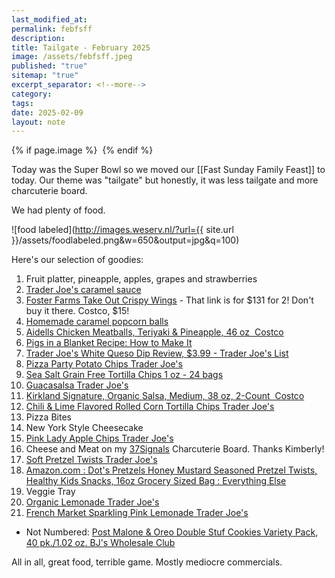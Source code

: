 ```yaml
---
last_modified_at: 
permalink: febfsff
description: 
title: Tailgate - February 2025
image: /assets/febfsff.jpeg
published: "true"
sitemap: "true"
excerpt_separator: <!--more-->
category: 
tags: 
date: 2025-02-09
layout: note
---
```



{% if page.image %} <img src="{{ page.image }}" alt=""> {% endif %}

Today was the Super Bowl so we moved our [[Fast Sunday Family Feast]] to today. Our theme was "tailgate" but honestly, it was less tailgate and more charcuterie board. 

We had plenty of food. 

![food labeled](http://images.weserv.nl/?url={{ site.url }}/assets/foodlabeled.png&w=650&output=jpg&q=100)

Here's our selection of goodies: 
1. Fruit platter, pineapple, apples, grapes and strawberries
2. [Trader Joe's caramel sauce](https://amzn.to/4aW7woF)
3. [Foster Farms Take Out Crispy Wings](https://amzn.to/3EAqsgH) - That link is for $131 for 2! Don't buy it there. Costco, $15! 
4. [Homemade caramel popcorn balls](https://recipes.crouton.app/recipes/4EFE5D31-A6AC-416A-BA53-27605E0602EB?locale=en)
5. [Aidells Chicken Meatballs, Teriyaki & Pineapple, 46 oz  Costco](https://www.costcobusinessdelivery.com/aidells-chicken-meatballs%2C-teriyaki-%2526-pineapple%2C-46-oz.product.2001131541.html)
6. [Pigs in a Blanket Recipe: How to Make It](https://www.tasteofhome.com/recipes/pigs-in-a-blanket/)
7. [Trader Joe's White Queso Dip Review, $3.99 - Trader Joe's List](https://traderjoeslist.com/trader-joes-white-queso-dip-review-3-99/)
8. [Pizza Party Potato Chips  Trader Joe's](https://www.traderjoes.com/home/products/pdp/078295)
9. [Sea Salt Grain Free Tortilla Chips 1 oz - 24 bags](https://sietefoods.com/collections/tortilla-chips/products/1oz-24-bags-sea-salt-grain-free-tortilla-chips)
10. [Guacasalsa Trader Joe's](https://www.traderjoes.com/home/products/pdp/guacasalsa-075537)
11. [Kirkland Signature, Organic Salsa, Medium, 38 oz, 2-Count  Costco](https://www.costco.com/kirkland-signature%2c-organic-salsa%2c-medium%2c-38-oz%2c-2-count.product.100765773.html)
12. [Chili & Lime Flavored Rolled Corn Tortilla Chips  Trader Joe's](https://www.traderjoes.com/home/products/pdp/chili-lime-flavored-rolled-corn-tortilla-chips-061420)
13. Pizza Bites
14. New York Style Cheesecake
15. [Pink Lady Apple Chips  Trader Joe's](https://www.traderjoes.com/home/products/pdp/pink-lady-apple-chips-079722)
16. Cheese and Meat on my [37Signals](https://37signals.com) Charcuterie Board. Thanks Kimberly!  
17. [Soft Pretzel Twists  Trader Joe's](https://www.traderjoes.com/home/products/pdp/soft-pretzel-twists-076395)
18. [Amazon.com : Dot's Pretzels Honey Mustard Seasoned Pretzel Twists, Healthy Kids Snacks, 16oz Grocery Sized Bag : Everything Else](https://www.amazon.com/Dots-Homestyler-Pretzels-Honey-Mustard/dp/B09BM9ZGF3/ref=sr_1_2?adgrpid=1343604400438236&dib=eyJ2IjoiMSJ9.0qHSR42XnCzS-7WtxAU0zKKRbQmlOdRtpTQRNkrOUcfoQNt9reHViYia4BUFsQHT1qohkL_LcbWh8RRHXmaDCIsPPMGlohz5OZzAaMgWO1LK2LjtYLcMjgcqP096sKvs-bkXST3eFEgSrSms9IQUHu7_K3gAnbTHGwRdLjfHEZEBRhwEQ7KkVCxfWHr-yPH6OOgqur2lB3OsF0CL6gUa1ba1pXCBtPSkpvAbeoBjhg-Kv_5Q30p1ytGkTzL2zQHxdX3Ng-ytUPeHnGXL9S61uxwUolz29DxgvSDQytRAlkKf1G_Qb0LKCu0azuDr6ZZT1RFMPugnoeMG5NrkFMKUQ9kUtpm8WQjiATjv8A93Ox45rca8Xnt--djFh6j8iIg4u11kL4TJK5hdwNDD2TCDcMyXMlOjP_9sawpeIJPfEH14q_E2GujWjukIRL3CjZQc.cAXB1qlXVxhbfLppJ5RF2QVKesArD52MC4cnlLHmqvk&dib_tag=se&hvadid=83975559047972&hvbmt=be&hvdev=c&hvlocphy=111216&hvnetw=o&hvqmt=e&hvtargid=kwd-83976077687856%3Aloc-190&hydadcr=3394_13572080&keywords=dot%27s%2Bpretzels%2Bhoney%2Bmustard&mcid=b9b368bf689f390e95aadfc521725007&msclkid=a873ecf32e0a1d5136418b59a7cc4975&qid=1739229644&sr=8-2&th=1)
19. Veggie Tray
20. [Organic Lemonade  Trader Joe's](https://www.traderjoes.com/home/products/pdp/organic-lemonade-037756)
21. [French Market Sparkling Pink Lemonade  Trader Joe's](https://www.traderjoes.com/home/products/pdp/french-market-sparkling-pink-lemonade-036334)
- Not Numbered: [Post Malone & Oreo Double Stuf Cookies Variety Pack, 40 pk./1.02 oz.  BJ's Wholesale Club](https://www.bjs.com/product/post-malone--oreo-double-stuf-cookies-variety-pack-40-pk102-oz/3000000000005318777)

All in all, great food, terrible game. Mostly mediocre commercials. 